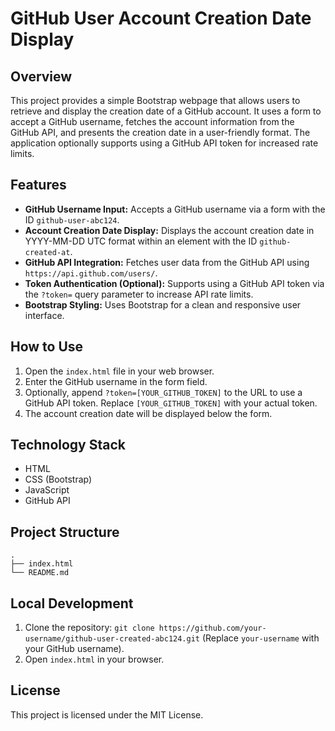 # GitHub User Account Creation Date Display

## Overview

This project provides a simple Bootstrap webpage that allows users to retrieve and display the creation date of a GitHub account. It uses a form to accept a GitHub username, fetches the account information from the GitHub API, and presents the creation date in a user-friendly format. The application optionally supports using a GitHub API token for increased rate limits.

## Features

*   **GitHub Username Input:** Accepts a GitHub username via a form with the ID `github-user-abc124`.
*   **Account Creation Date Display:** Displays the account creation date in YYYY-MM-DD UTC format within an element with the ID `github-created-at`.
*   **GitHub API Integration:** Fetches user data from the GitHub API using `https://api.github.com/users/`.
*   **Token Authentication (Optional):** Supports using a GitHub API token via the `?token=` query parameter to increase API rate limits.
*   **Bootstrap Styling:** Uses Bootstrap for a clean and responsive user interface.

## How to Use

1.  Open the `index.html` file in your web browser.
2.  Enter the GitHub username in the form field.
3.  Optionally, append `?token=[YOUR_GITHUB_TOKEN]` to the URL to use a GitHub API token. Replace `[YOUR_GITHUB_TOKEN]` with your actual token.
4.  The account creation date will be displayed below the form.

## Technology Stack

*   HTML
*   CSS (Bootstrap)
*   JavaScript
*   GitHub API

## Project Structure

```
.
├── index.html
└── README.md
```

## Local Development

1.  Clone the repository: `git clone https://github.com/your-username/github-user-created-abc124.git` (Replace `your-username` with your GitHub username).
2.  Open `index.html` in your browser.

## License

This project is licensed under the MIT License.
